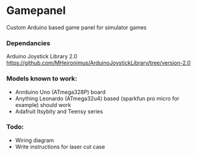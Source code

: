# Gamepanel
Custom Arduino based game panel for simulator games

### Dependancies
Arduino Joystick Library 2.0 https://github.com/MHeironimus/ArduinoJoystickLibrary/tree/version-2.0

### Models known to work:
+ Anrduino Uno (ATmega328P) board
+ Anything Leonardo (ATmega32u4) based (sparkfun pro micro for example) should work
+ Adafruit Itsybity and Teensy series

### Todo:
+ Wiring diagram
+ Write instructions for laser cut case

